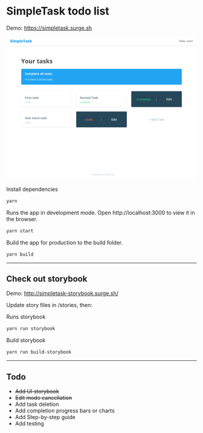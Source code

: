 # SimpleTask todo list
Demo: https://simpletask.surge.sh

<img src="https://raw.githubusercontent.com/nick511/simple-task/master/screenshot.png"  />


Install dependencies
```sh
yarn
```

Runs the app in development mode.
Open http://localhost:3000 to view it in the browser.
```sh
yarn start
```

Build the app for production to the build folder.
```sh
yarn build
```

---
## Check out storybook
Demo: http://simpletask-storybook.surge.sh/

Update story files in /stories, then:

Runs storybook
```sh
yarn run storybook
```
Build storybook
```sh
yarn run build-storybook
```

---
## Todo
* ~~Add UI storybook~~
* ~~Edit mode cancellation~~
* Add task deletion
* Add completion progress bars or charts
* Add Step-by-step guide
* Add testing
